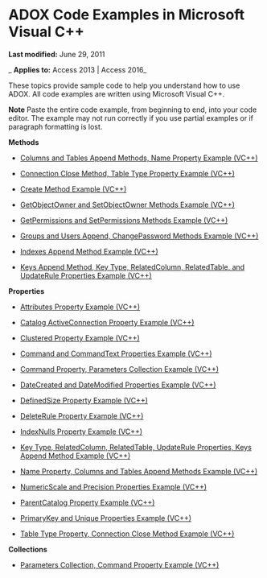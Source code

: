 
# ADOX Code Examples in Microsoft Visual C++

 **Last modified:** June 29, 2011

 _ **Applies to:** Access 2013 | Access 2016_

These topics provide sample code to help you understand how to use ADOX. All code examples are written using Microsoft Visual C++.


 **Note**  Paste the entire code example, from beginning to end, into your code editor. The example may not run correctly if you use partial examples or if paragraph formatting is lost.

 **Methods**

- [Columns and Tables Append Methods, Name Property Example (VC++)](6586aaed-2556-1d33-c1ab-135a598f7d13.md)
    
- [Connection Close Method, Table Type Property Example (VC++)](d75fac58-4b25-c446-8c8e-4afcf1efecc5.md)
    
- [Create Method Example (VC++)](8a826d78-7219-27de-8560-7cd4b8284751.md)
    
- [GetObjectOwner and SetObjectOwner Methods Example (VC++)](af38cc5c-4475-20fa-edcd-a439e1ffbf99.md)
    
- [GetPermissions and SetPermissions Methods Example (VC++)](3713165f-7dc6-6965-b0d9-fb8e6a315a86.md)
    
- [Groups and Users Append, ChangePassword Methods Example (VC++)](4eaaed4f-f5bf-38d0-b984-8e3f344923c5.md)
    
- [Indexes Append Method Example (VC++)](fd7a020e-19bd-db14-bcdf-d34b23002e44.md)
    
- [Keys Append Method, Key Type, RelatedColumn, RelatedTable, and UpdateRule Properties Example (VC++)](d0784eb5-94aa-ef62-c26f-3d0980485990.md)
    
 **Properties**

- [Attributes Property Example (VC++)](031e063b-8fe6-85d8-05a7-e801ceeffa04.md)
    
- [Catalog ActiveConnection Property Example (VC++)](0e72ff1c-b894-a440-67cf-bba091e7cb8b.md)
    
- [Clustered Property Example (VC++)](a262e38e-ce44-66cb-1adf-fad8e6b840d1.md)
    
- [Command and CommandText Properties Example (VC++)](99eac61e-22fe-0e2c-542a-7f6ad14f3d60.md)
    
- [Command Property, Parameters Collection Example (VC++)](625a83d5-5b73-f945-7e01-bf412fed0827.md)
    
- [DateCreated and DateModified Properties Example (VC++)](1c92e8f5-2fed-55dc-2cdd-51dfa16ecd84.md)
    
- [DefinedSize Property Example (VC++)](eac03770-4e6a-90fd-3e0e-89246b61d403.md)
    
- [DeleteRule Property Example (VC++)](364efee7-d579-57df-aeb0-fa352a72d704.md)
    
- [IndexNulls Property Example (VC++)](05d1f8b3-ae70-cca5-d60d-af55f5f7c13a.md)
    
- [Key Type, RelatedColumn, RelatedTable, UpdateRule Properties, Keys Append Method Example (VC++)](d0784eb5-94aa-ef62-c26f-3d0980485990.md)
    
- [Name Property, Columns and Tables Append Methods Example (VC++)](6586aaed-2556-1d33-c1ab-135a598f7d13.md)
    
- [NumericScale and Precision Properties Example (VC++)](da4bec90-b039-1764-3b8b-c74bb725da61.md)
    
- [ParentCatalog Property Example (VC++)](fad6574f-698f-f48a-ba0b-59f048ae012c.md)
    
- [PrimaryKey and Unique Properties Example (VC++)](0aa3faf6-5165-911a-8167-4a7bdd1c7ceb.md)
    
- [Table Type Property, Connection Close Method Example (VC++)](d75fac58-4b25-c446-8c8e-4afcf1efecc5.md)
    
 **Collections**

- [Parameters Collection, Command Property Example (VC++)](625a83d5-5b73-f945-7e01-bf412fed0827.md)
    
